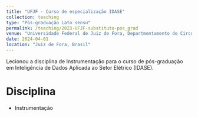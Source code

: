 ```yaml
---
title: "UFJF - Curso de especialização IDASE"
collection: teaching
type: "Pós-graduação Lato sensu"
permalink: /teaching/2023-UFJF-substituto-pos_grad
venue: "Universidade Federal de Juiz de Fora, Departmentamento de Circuitos Elétricos"
date: 2024-04-01
location: "Juiz de Fora, Brasil"
---
```


Lecionou a disciplina de Instrumentação para o curso de pós-graduação em Inteligência de Dados Aplicada ao Setor Elétrico (IDASE).

Disciplina
======
* Instrumentação
